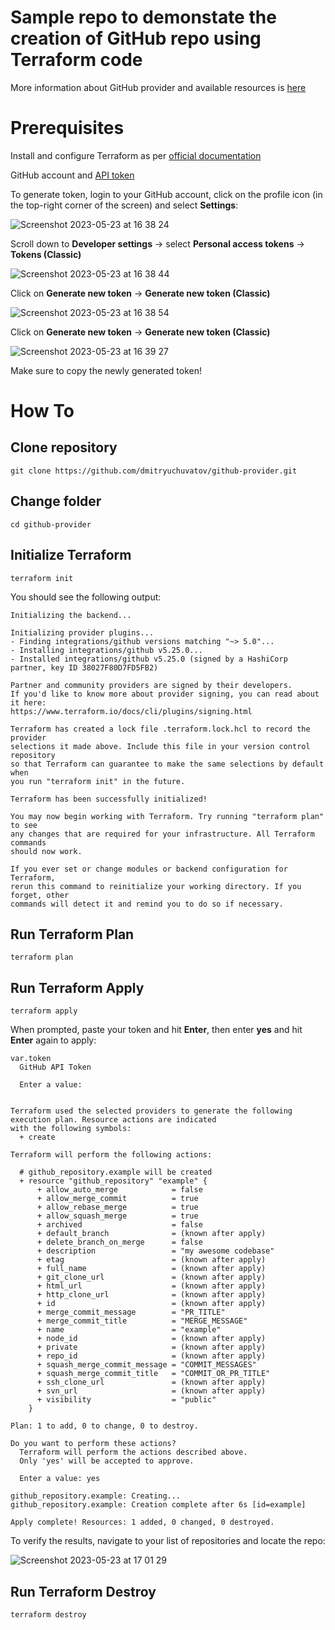 # Sample repo to demonstate the creation of GitHub repo using Terraform code

More information about GitHub provider and available resources is [here](https://registry.terraform.io/providers/integrations/github/latest/docs)


# Prerequisites

Install and configure Terraform as per [official documentation](https://developer.hashicorp.com/terraform/tutorials/aws-get-started/install-cli)

GitHub account and [API token](https://docs.github.com/en/authentication/keeping-your-account-and-data-secure/creating-a-personal-access-token)


To generate token, login to your GitHub account, click on the profile icon (in the top-right corner of the screen) and select **Settings**:

![Screenshot 2023-05-23 at 16 38 24](https://github.com/dmitryuchuvatov/github-provider/assets/119931089/e457f7db-97d0-4bf8-87b7-86696a1aa451)

Scroll down to **Developer settings** -> select **Personal access tokens** -> **Tokens (Classic)**

![Screenshot 2023-05-23 at 16 38 44](https://github.com/dmitryuchuvatov/github-provider/assets/119931089/f556064e-7a38-405c-a174-d11e50543233)

Click on **Generate new token** -> **Generate new token (Classic)**

![Screenshot 2023-05-23 at 16 38 54](https://github.com/dmitryuchuvatov/github-provider/assets/119931089/512f3ada-b6cc-4551-be79-fccae3d7c74f)

Click on **Generate new token** -> **Generate new token (Classic)**

![Screenshot 2023-05-23 at 16 39 27](https://github.com/dmitryuchuvatov/github-provider/assets/119931089/44775734-8ba5-4de5-b099-00298b029b0b)

Make sure to copy the newly generated token!

# How To

## Clone repository

```
git clone https://github.com/dmitryuchuvatov/github-provider.git
```

## Change folder

```
cd github-provider
```

## Initialize Terraform

```
terraform init
```

You should see the following output:

```
Initializing the backend...

Initializing provider plugins...
- Finding integrations/github versions matching "~> 5.0"...
- Installing integrations/github v5.25.0...
- Installed integrations/github v5.25.0 (signed by a HashiCorp partner, key ID 38027F80D7FD5FB2)

Partner and community providers are signed by their developers.
If you'd like to know more about provider signing, you can read about it here:
https://www.terraform.io/docs/cli/plugins/signing.html

Terraform has created a lock file .terraform.lock.hcl to record the provider
selections it made above. Include this file in your version control repository
so that Terraform can guarantee to make the same selections by default when
you run "terraform init" in the future.

Terraform has been successfully initialized!

You may now begin working with Terraform. Try running "terraform plan" to see
any changes that are required for your infrastructure. All Terraform commands
should now work.

If you ever set or change modules or backend configuration for Terraform,
rerun this command to reinitialize your working directory. If you forget, other
commands will detect it and remind you to do so if necessary.
```
## Run Terraform Plan

```
terraform plan
```

## Run Terraform Apply

```
terraform apply
```
When prompted, paste your token and hit **Enter**, then enter **yes** and hit **Enter** again to apply:

```
var.token
  GitHub API Token

  Enter a value: 


Terraform used the selected providers to generate the following execution plan. Resource actions are indicated
with the following symbols:
  + create

Terraform will perform the following actions:

  # github_repository.example will be created
  + resource "github_repository" "example" {
      + allow_auto_merge            = false
      + allow_merge_commit          = true
      + allow_rebase_merge          = true
      + allow_squash_merge          = true
      + archived                    = false
      + default_branch              = (known after apply)
      + delete_branch_on_merge      = false
      + description                 = "my awesome codebase"
      + etag                        = (known after apply)
      + full_name                   = (known after apply)
      + git_clone_url               = (known after apply)
      + html_url                    = (known after apply)
      + http_clone_url              = (known after apply)
      + id                          = (known after apply)
      + merge_commit_message        = "PR_TITLE"
      + merge_commit_title          = "MERGE_MESSAGE"
      + name                        = "example"
      + node_id                     = (known after apply)
      + private                     = (known after apply)
      + repo_id                     = (known after apply)
      + squash_merge_commit_message = "COMMIT_MESSAGES"
      + squash_merge_commit_title   = "COMMIT_OR_PR_TITLE"
      + ssh_clone_url               = (known after apply)
      + svn_url                     = (known after apply)
      + visibility                  = "public"
    }

Plan: 1 to add, 0 to change, 0 to destroy.

Do you want to perform these actions?
  Terraform will perform the actions described above.
  Only 'yes' will be accepted to approve.

  Enter a value: yes

github_repository.example: Creating...
github_repository.example: Creation complete after 6s [id=example]

Apply complete! Resources: 1 added, 0 changed, 0 destroyed.
```

To verify the results, navigate to your list of repositories and locate the repo: 

![Screenshot 2023-05-23 at 17 01 29](https://github.com/dmitryuchuvatov/github-provider/assets/119931089/22d6fb2d-de8f-4d2f-a91d-572d2624d5de)

## Run Terraform Destroy

```
terraform destroy
```

